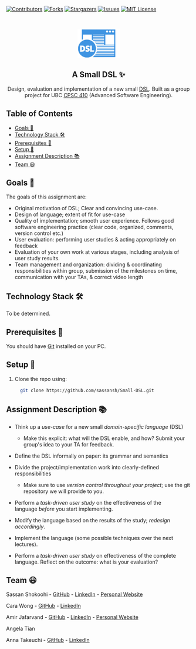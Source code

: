 [![Contributors][contributors-shield]][contributors-url]
[![Forks][forks-shield]][forks-url]
[![Stargazers][stars-shield]][stars-url]
[![Issues][issues-shield]][issues-url]
[![MIT License][license-shield]][license-url]

<br />
<p align="center">
 <a href="https://github.com/sassansh/Small-DSL">
    <img src="/images/logo.png" alt="Logo" width="117" height="80">
  </a>
  <h2 align="center">A Small DSL ✨</h2>

  <p align="center">
     Design, evaluation and implementation of a new small <a href="https://en.wikipedia.org/wiki/Domain-specific_language">DSL</a>. Built as a group project for UBC <a href="https://courses.students.ubc.ca/cs/courseschedule?pname=subjarea&tname=subj-course&dept=CPSC&course=317">CPSC 410</a> (Advanced Software Engineering).
  </p>
</p>

## Table of Contents

- [Goals 🎯](#goals-)
- [Technology Stack 🛠️](#technology-stack-)
- [Prerequisites 🍪](#prerequisites-)
- [Setup 🔧](#setup-)
- [Assignment Description 📚](#assignment-description-)
- [Team ‎😃](#team-)

## Goals 🎯

The goals of this assignment are:

- Original motivation of DSL; Clear and convincing use-case.
- Design of language; extent of fit for use-case
- Quality of implementation; smooth user experience. Follows good software engineering practice (clear code, organized, comments, version control etc.)
- User evaluation: performing user studies & acting appropriately on feedback
- Evaluation of your own work at various stages, including analysis of user study results.
- Team management and organization: dividing & coordinating responsibilities within group, submission of the milestones on time, communication with your TAs, & correct video length

## Technology Stack 🛠️

To be determined.

## Prerequisites 🍪

You should have [Git](https://git-scm.com/) installed on your PC.

## Setup 🔧

1. Clone the repo using:

   ```bash
     git clone https://github.com/sassansh/Small-DSL.git
   ```

## Assignment Description 📚

- Think up a *use-case* for a new small *domain-specific language* (DSL)
  - Make this explicit: what will the DSL enable, and how? Submit your group's idea to your TA for feedback.
- Define the DSL informally on paper: its grammar and semantics
- Divide the project/implementation work into clearly-defined responsibilities

  - Make sure to use *version control throughout your project*; use the git repository we will provide to you.

- Perform a *task-driven user study* on the effectiveness of the language *before* you start implementing.
- Modify the language based on the results of the study; _redesign accordingly_.
- Implement the language (some possible techniques over the next lectures).
- Perform a *task-driven user study* on effectiveness of the complete language. Reflect on the outcome: what is your evaluation?

## Team ‎😃

Sassan Shokoohi - [GitHub](https://github.com/sassansh) - [LinkedIn](https://www.linkedin.com/in/sassanshokoohi/) - [Personal Website](https://sassanshokoohi.ca)

Cara Wong - [GitHub](https://github.com/cara-wong) - [LinkedIn](https://www.linkedin.com/in/cara-wong/)

Amir Jafarvand - [GitHub](https://github.com/amirjfr) - [LinkedIn](https://www.linkedin.com/in/amir-jafarvand/) - [Personal Website](http://www.amirjafarvand.com/)

Angela Tian

Anna Takeuchi - [GitHub](https://github.com/annatake) - [LinkedIn](https://www.linkedin.com/in/anna-takeu/?originalSubdomain=ca)

[contributors-shield]: https://img.shields.io/github/contributors/sassansh/Small-DSL.svg?style=for-the-badge
[contributors-url]: https://github.com/sassansh/Small-DSL/graphs/contributors
[forks-shield]: https://img.shields.io/github/forks/sassansh/Small-DSL.svg?style=for-the-badge
[forks-url]: https://github.com/sassansh/Small-DSL/network/members
[stars-shield]: https://img.shields.io/github/stars/sassansh/Small-DSL.svg?style=for-the-badge
[stars-url]: https://github.com/sassansh/Small-DSL/stargazers
[issues-shield]: https://img.shields.io/github/issues/sassansh/Small-DSL.svg?style=for-the-badge
[issues-url]: https://github.com/sassansh/Small-DSL/issues
[license-shield]: https://img.shields.io/github/license/sassansh/Small-DSL.svg?style=for-the-badge
[license-url]: https://github.com/sassansh/Small-DSL/blob/main/LICENSE.txt
